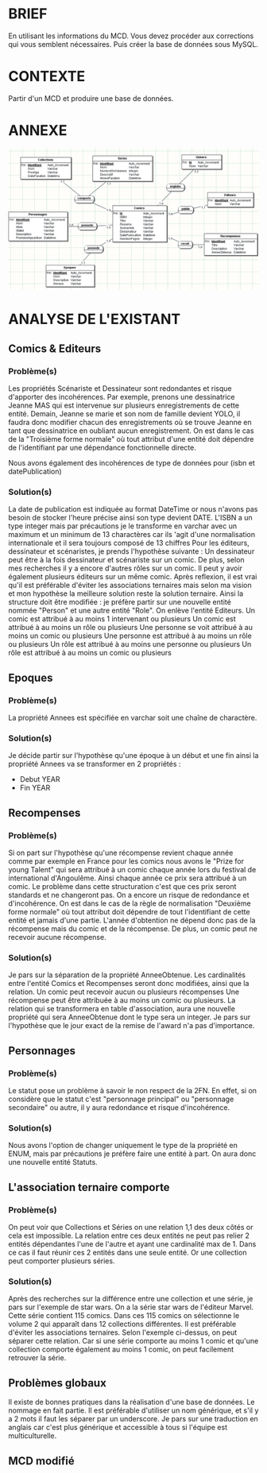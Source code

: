 # BRIEF 
En utilisant les informations du MCD. Vous devez procéder aux corrections qui vous semblent nécessaires. Puis créer la base de données sous MySQL.

# CONTEXTE
Partir d'un MCD et produire une base de données.

# ANNEXE

![mcd](./mcd.png)

# ANALYSE DE L'EXISTANT

## Comics & Editeurs

### Problème(s)
Les propriétés Scénariste et Dessinateur sont redondantes et risque d'apporter des incohérences. Par exemple, prenons une dessinatrice Jeanne MAS qui est intervenue sur plusieurs enregistrements de cette entité. Demain, Jeanne se marie et son nom de famille devient YOLO, il faudra donc modifier chacun des enregistrements où se trouve Jeanne en tant que dessinatrice en oubliant aucun enregistrement.
On est dans le cas de la "Troisième forme normale" où tout attribut d'une entité doit dépendre de l'identifiant par une dépendance fonctionnelle directe.

Nous avons également des incohérences de type de données pour (isbn et datePublication)
### Solution(s)
La date de publication est indiquée au format DateTime or nous n'avons pas besoin de stocker l'heure précise ainsi son type devient DATE.
L'ISBN a un type integer mais par précautions je le transforme en varchar avec un maximum et un minimum de 13 charactères car ils 'agit d'une normalisation internationale et il sera toujours composé de 13 chiffres
Pour les éditeurs, dessinateur et scénaristes, je prends l'hypothèse suivante :
Un dessinateur peut être à la fois dessinateur et scénariste sur un comic. De plus, selon mes recherches il y a encore d'autres rôles sur un comic.
Il peut y avoir également plusieurs éditeurs sur un même comic.
Après reflexion, il est vrai qu'il est préférable d'éviter les associations ternaires mais selon ma vision et mon hypothèse la meilleure solution reste la solution ternaire.
Ainsi la structure doit être modifiée :
je préfère partir sur une nouvelle entité nommée "Person" et une autre entité "Role".
On enlève l'entité Editeurs.
Un comic est attribué à au moins 1 intervenant ou plusieurs 
Un comic est attribué à au moins un rôle ou plusieurs
Une personne se voit attribué à au moins un comic ou plusieurs
Une personne est attribué à au moins un rôle ou plusieurs
Un rôle est attribué à au moins une personne ou plusieurs 
Un rôle est attribué à au moins un comic ou plusieurs

## Epoques
### Problème(s)
La propriété Annees est spécifiée en varchar soit une chaîne de charactère.

### Solution(s)
Je décide partir sur l'hypothèse qu'une époque à un début et une fin ainsi la propriété Annees va se transformer en 2 propriétés :
- Debut YEAR
- Fin YEAR

## Recompenses

### Problème(s)
Si on part sur l'hypothèse qu'une récompense revient chaque année comme par exemple en France pour les comics nous avons le "Prize for young Talent" qui sera attribué à un comic chaque année lors du festival de international d'Angoulême. Ainsi chaque année ce prix sera attribué à un comic. Le problème dans cette structuration c'est que ces prix seront standards et ne changeront pas. On a encore un risque de redondance et d'incohérence. On est dans le cas de la règle de normalisation "Deuxième forme normale" où tout attribut doit dépendre de tout l'identifiant de cette entité et jamais d'une partie. L'année d'obtention ne dépend donc pas de la récompense mais du comic et de la récompense.
De plus, un comic peut ne recevoir aucune récompense.
### Solution(s)
Je pars sur la séparation de la propriété AnneeObtenue.
Les cardinalités entre l'entité Comics et Recompenses seront donc modifiées, ainsi que la relation.
Un comic peut recevoir aucun ou plusieurs récompenses
Une récompense peut être attribuée à au moins un comic ou plusieurs.
La relation qui se transformera en table d'association, aura une nouvelle propriété qui sera AnneeObtenue dont le type sera un integer. Je pars sur l'hypothèse que le jour exact de la remise de l'award n'a pas d'importance.

## Personnages

### Problème(s)
Le statut pose un problème à savoir le non respect de la 2FN. En effet, si on considère que le statut c'est "personnage principal" ou "personnage secondaire" ou autre, il y aura redondance et risque d'incohérence.

### Solution(s)
Nous avons l'option de changer uniquement le type de la propriété en ENUM, mais par précautions je préfère faire une entité à part. On aura donc une nouvelle entité Statuts.

## L'association ternaire comporte
### Problème(s)
On peut voir que Collections et Séries on une relation 1,1 des deux côtés or cela est impossible. La relation entre ces deux entités ne peut pas relier 2 entités dépendantes l'une de l'autre et ayant une cardinalité max de 1. Dans ce cas il faut réunir ces 2 entités dans une seule entité.
Or une collection peut comporter plusieurs séries.

### Solution(s)
Après des recherches sur la différence entre une collection et une série, je pars sur l'exemple de star wars.
On a la série star wars de l'éditeur Marvel. Cette série contient 115 comics. Dans ces 115 comics on sélectionne le volume 2 qui apparaît dans 12 collections différentes.
Il est préférable d'éviter les associations ternaires. Selon l'exemple ci-dessus, on peut séparer cette relation. Car si une série comporte au moins 1 comic et qu'une collection comporte également au moins 1 comic, on peut facilement retrouver la série.

## Problèmes globaux
Il existe de bonnes pratiques dans la réalisation d'une base de données. Le nommage en fait partie. Il est préférable d'utiliser un nom générique, et s'il y a 2 mots il faut les séparer par un underscore.
Je pars sur une traduction en anglais car c'est plus générique et accessible à tous si l'équipe est multiculturelle.

## MCD modifié








